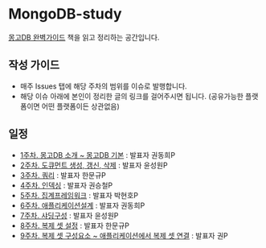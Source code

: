 # MongoDB-study
[몽고DB 완벽가이드](http://www.yes24.com/Product/Goods/97980005) 책을 읽고 정리하는 공간입니다.

## 작성 가이드
- 매주 Issues 탭에 해당 주차의 범위를 이슈로 발행합니다. 
- 해당 이슈 아래에 본인이 정리한 글의 링크를 걸어주시면 됩니다. (공유가능한 플랫폼이면 어떤 플랫폼이든 상관없음)

## 일정
- [1주차. 몽고DB 소개 ~ 몽고DB 기본](https://github.com/pch8388/MongoDB-study/issues/1) : 발표자 권동희P
- [2주차. 도큐먼트 생성, 갱신, 삭제](https://github.com/pch8388/MongoDB-study/issues/2) : 발표자 윤성원P
- [3주차. 쿼리](https://github.com/pch8388/MongoDB-study/issues/3) : 발표자 한문규P
- [4주차. 인덱싱](https://github.com/pch8388/MongoDB-study/issues/4) : 발표자 권승철P
- [5주차. 집계프레임워크](https://github.com/pch8388/MongoDB-study/issues/5) : 발표자 박현호P
- [6주차. 애플리케이션설계](https://github.com/pch8388/MongoDB-study/issues/6) : 발표자 권동희P
- [7주차. 샤딩구성](https://github.com/pch8388/MongoDB-study/issues/7) : 발표자 윤성원P
- [8주차. 복제 셋 설정](https://github.com/pch8388/MongoDB-study/issues/8) : 발표자 한문규P
- [9주차. 복제 셋 구성요소 ~ 애플리케이션에서 복제 셋 연결](https://github.com/pch8388/MongoDB-study/issues/9) : 발표자 권P
